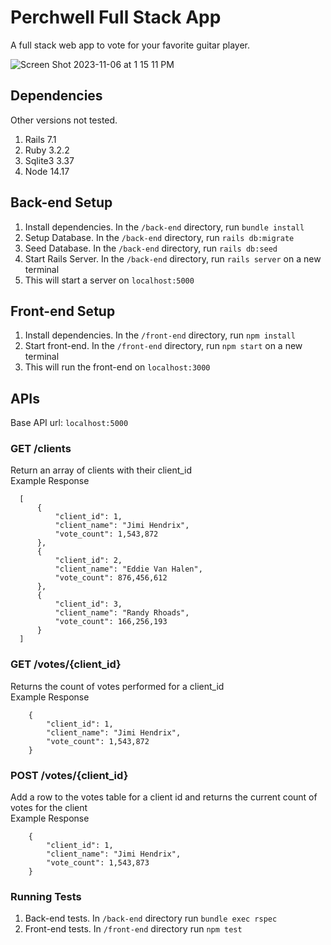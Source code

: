 # Perchwell Full Stack App 
A full stack web app to vote for your favorite guitar player.

![Screen Shot 2023-11-06 at 1 15 11 PM](https://github.com/nweirant/perchwell-votes/assets/34401822/91bfcce4-4a64-432f-be60-bbf1fda43517)


## Dependencies
Other versions not tested.
1. Rails 7.1
2. Ruby 3.2.2
3. Sqlite3 3.37
4. Node 14.17

 ## Back-end Setup
 1. Install dependencies. In the ```/back-end``` directory, run ```bundle install```
 2. Setup Database. In the ```/back-end``` directory, run ```rails db:migrate```
 3. Seed Database. In the ```/back-end``` directory, run ```rails db:seed```
 4. Start Rails Server. In the ```/back-end``` directory, run ```rails server``` on a new terminal
 5. This will start a server on ```localhost:5000```

 ## Front-end Setup
 1. Install dependencies. In the ```/front-end``` directory, run ```npm install```
 2. Start front-end. In the ```/front-end``` directory, run ```npm start``` on a new terminal
 3. This will run the front-end on ```localhost:3000```

  ## APIs
  Base API url: ```localhost:5000```
  ### GET /clients 
  Return an array of clients with their client_id <br>
  Example Response
  ```
    [
        {
            "client_id": 1,
            "client_name": "Jimi Hendrix",
            "vote_count": 1,543,872
        },
        {
            "client_id": 2,
            "client_name": "Eddie Van Halen",
            "vote_count": 876,456,612
        },
        {
            "client_id": 3,
            "client_name": "Randy Rhoads",
            "vote_count": 166,256,193
        }
    ]
  ```
  ### GET /votes/{client_id} 
  Returns the count of votes performed for a client_id <br>
  Example Response
  ```
      {
          "client_id": 1,
          "client_name": "Jimi Hendrix",
          "vote_count": 1,543,872
      }
  ```
  ### POST /votes/{client_id} 
  Add a row to the votes table for a client id and returns the current count of votes for the client <br>
  Example Response
  ```
      {
          "client_id": 1,
          "client_name": "Jimi Hendrix",
          "vote_count": 1,543,873
      }
  ```

 ### Running Tests
 1. Back-end tests. In ```/back-end``` directory run ```bundle exec rspec```
 2. Front-end tests. In ```/front-end``` directory run ```npm test```
 
